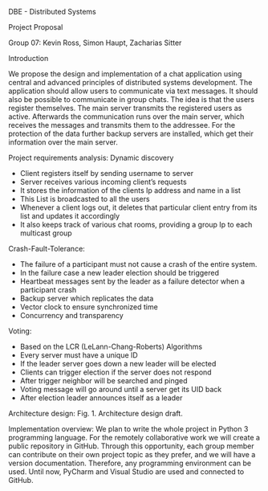 DBE - Distributed Systems 

Project Proposal 

Group 07: Kevin Ross, Simon Haupt, Zacharias Sitter 

Introduction 

We propose the design and implementation of a chat application using central and advanced principles of distributed systems development. The application should allow users to communicate via text messages. It should also be possible to communicate in group chats. The idea is that the users register themselves. The main server transmits the registered users as active. Afterwards the communication runs over the main server, which receives the messages and transmits them to the addressee. For the protection of the data further backup servers are installed, which get their information over the main server. 

 

 

Project requirements analysis: 
Dynamic discovery 
- Client registers itself by sending username to server 
- Server receives various incoming client’s requests  
- It stores the information of the clients Ip address and name in a list 
- This List is broadcasted to all the users 
- Whenever a client logs out, it deletes that particular client entry from its list and updates it accordingly 
- It also keeps track of various chat rooms, providing a group Ip to each multicast group 

Crash-Fault-Tolerance:
- The failure of a participant must not cause a crash of the entire system. 
- In the failure case a new leader election should be triggered 
- Heartbeat messages sent by the leader as a failure detector when a participant crash 
- Backup server which replicates the data 
- Vector clock to ensure synchronized time 
- Concurrency and transparency 

Voting:
- Based on the LCR (LeLann-Chang-Roberts) Algorithms 
- Every server must have a unique ID 
- If the leader server goes down a new leader will be elected 
- Clients can trigger election if the server does not respond  
- After trigger neighbor will be searched and pinged 
- Voting message will go around until a server get its UID back 
- After election leader announces itself as a leader 

Architecture design:
Fig. 1. Architecture design draft. 

Implementation overview: 
We plan to write the whole project in Python 3 programming language. For the remotely collaborative work we will create a public repository in GitHub. Through this opportunity, each group member can contribute on their own project topic as they prefer, and we will have a version documentation. Therefore, any programming environment can be used. Until now, PyCharm and Visual Studio are used and connected to GitHub. 
